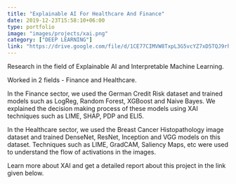 ```yaml
---
title: "Explainable AI For Healthcare And Finance"
date: 2019-12-23T15:58:10+06:00
type: portfolio
image: "images/projects/xai.png"
category: ["DEEP LEARNING"]
link: "https://drive.google.com/file/d/1CE77CIMVW8TxpL3G5vcYZ7xD5TQJ9rhe/view?usp=sharing"
---
```


Research in the field of Explainable AI and Interpretable Machine Learning.

Worked in 2 fields - Finance and Healthcare.

In the Finance sector, we used the German Credit Risk dataset and trained models such as LogReg, Random Forest, XGBoost and Naive Bayes. We explained the decision making process of these models using XAI techniques such as LIME, SHAP, PDP and ELI5.

In the Healthcare sector, we used the Breast Cancer Histopathology image dataset and trained DenseNet, ResNet, Inception and VGG models on this dataset. Techniques such as LIME, GradCAM, Saliency Maps, etc were used to understand the flow of activations in the images.

Learn more about XAI and get a detailed report about this project in the link given below.